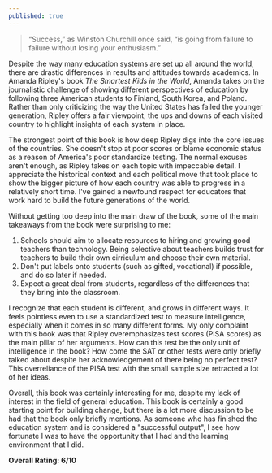 ```yaml
---
published: true
---
```

> “Success,” as Winston Churchill once said, “is going from failure to failure without losing your enthusiasm.”

Despite the way many education systems are set up all around the world, there are drastic differences in results and attitudes towards academics. In Amanda Ripley's book _The Smartest Kids in the World_, Amanda takes on the journalistic challenge of showing different perspectives of education by following three American students to Finland, South Korea, and Poland. Rather than only criticizing the way the United States has failed the younger generation, Ripley offers a fair viewpoint, the ups and downs of each visited country to highlight insights of each system in place.

The strongest point of this book is how deep Ripley digs into the core issues of the countries. She doesn't stop at poor scores or blame economic status as a reason of America's poor standardize testing. The normal excuses aren't enough, as Ripley takes on each topic with impeccable detail. I appreciate the historical context and each political move that took place to show the bigger picture of how each country was able to progress in a relatively short time. I've gained a newfound respect for educators that work hard to build the future generations of the world.

Without getting too deep into the main draw of the book, some of the main takeaways from the book were surprising to me:

1. Schools should aim to allocate resources to hiring and growing good teachers than technology. Being selective about teachers builds trust for teachers to build their own cirriculum and choose their own material.
2. Don't put labels onto students (such as gifted, vocational) if possible, and do so later if needed.
3. Expect a great deal from students, regardless of the differences that they bring into the classroom.

I recognize that each student is different, and grows in different ways. It feels pointless even to use a standardized test to measure intelligence, especially when it comes in so many different forms. My only complaint with this book was that Ripley overemphasizes test scores (PISA scores) as the main pillar of her arguments. How can this test be the only unit of intelligence in the book? How come the SAT or other tests were only briefly talked about despite her acknowledgement of there being no perfect test? This overreliance of the PISA test with the small sample size retracted a lot of her ideas.

Overall, this book was certainly interesting for me, despite my lack of interest in the field of general education. This book is certainly a good starting point for building change, but there is a lot more discussion to be had that the book only briefly mentions. As someone who has finished the education system and is considered a "successful output", I see how fortunate I was to have the opportunity that I had and the learning environment that I did.

**Overall Rating: 6/10**
